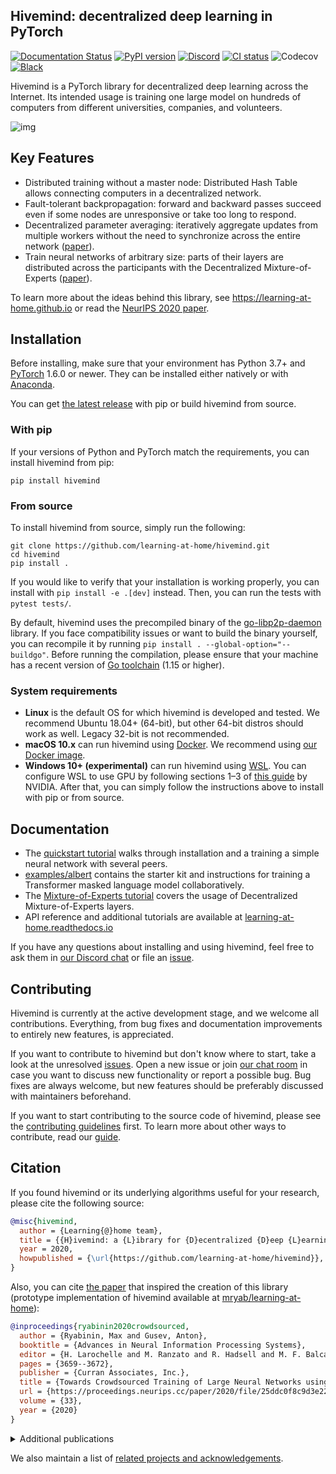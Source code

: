 ## Hivemind: decentralized deep learning in PyTorch

[![Documentation Status](https://readthedocs.org/projects/learning-at-home/badge/?version=latest)](https://learning-at-home.readthedocs.io/en/latest/?badge=latest)
[![PyPI version](https://img.shields.io/pypi/v/hivemind.svg)](https://pypi.org/project/hivemind/)
[![Discord](https://img.shields.io/static/v1?style=default&label=Discord&logo=discord&message=join)](https://discord.gg/uGugx9zYvN)
[![CI status](https://github.com/learning-at-home/hivemind/actions/workflows/run-tests.yml/badge.svg?branch=master)](https://github.com/learning-at-home/hivemind/actions)
![Codecov](https://img.shields.io/codecov/c/github/learning-at-home/hivemind)
[![Black](https://img.shields.io/badge/code%20style-black-000000.svg)](https://github.com/psf/black)

Hivemind is a PyTorch library for decentralized deep learning across the Internet. Its intended usage is training one
large model on hundreds of computers from different universities, companies, and volunteers.

![img](https://i.imgur.com/GPxolxb.gif)

## Key Features

* Distributed training without a master node: Distributed Hash Table allows connecting computers in a decentralized
  network.
* Fault-tolerant backpropagation: forward and backward passes succeed even if some nodes are unresponsive or take too
  long to respond.
* Decentralized parameter averaging: iteratively aggregate updates from multiple workers without the need to
  synchronize across the entire network ([paper](https://arxiv.org/abs/2103.03239)).
* Train neural networks of arbitrary size: parts of their layers are distributed across the participants with the
  Decentralized Mixture-of-Experts ([paper](https://arxiv.org/abs/2002.04013)).

To learn more about the ideas behind this library, see https://learning-at-home.github.io or read
the [NeurIPS 2020 paper](https://arxiv.org/abs/2002.04013).

## Installation

Before installing, make sure that your environment has Python 3.7+
and [PyTorch](https://pytorch.org/get-started/locally/#start-locally) 1.6.0 or newer. They can be installed either
natively or with [Anaconda](https://www.anaconda.com/products/individual).

You can get [the latest release](https://pypi.org/project/hivemind) with pip or build hivemind from source.

### With pip

If your versions of Python and PyTorch match the requirements, you can install hivemind from pip:

```
pip install hivemind
```

### From source

To install hivemind from source, simply run the following:

```
git clone https://github.com/learning-at-home/hivemind.git
cd hivemind
pip install .
```

If you would like to verify that your installation is working properly, you can install with `pip install -e .[dev]`
instead. Then, you can run the tests with `pytest tests/`.

By default, hivemind uses the precompiled binary of
the [go-libp2p-daemon](https://github.com/learning-at-home/go-libp2p-daemon) library. If you face compatibility issues
or want to build the binary yourself, you can recompile it by running `pip install . --global-option="--buildgo"`.
Before running the compilation, please ensure that your machine has a recent version
of [Go toolchain](https://golang.org/doc/install) (1.15 or higher).

### System requirements

- __Linux__ is the default OS for which hivemind is developed and tested. We recommend Ubuntu 18.04+ (64-bit), but
  other 64-bit distros should work as well. Legacy 32-bit is not recommended.
- __macOS 10.x__ can run hivemind using [Docker](https://docs.docker.com/desktop/mac/install/).
  We recommend using [our Docker image](https://hub.docker.com/r/learningathome/hivemind).
- __Windows 10+ (experimental)__ can run hivemind
  using [WSL](https://docs.microsoft.com/ru-ru/windows/wsl/install-win10). You can configure WSL to use GPU by
  following sections 1–3 of [this guide](https://docs.nvidia.com/cuda/wsl-user-guide/index.html) by NVIDIA. After
  that, you can simply follow the instructions above to install with pip or from source.

## Documentation

* The [quickstart tutorial](https://learning-at-home.readthedocs.io/en/latest/user/quickstart.html) walks through
  installation and a training a simple neural network with several peers.
* [examples/albert](https://github.com/learning-at-home/hivemind/tree/master/examples/albert) contains the starter kit
  and instructions for training a Transformer masked language model collaboratively.
* The [Mixture-of-Experts tutorial](https://learning-at-home.readthedocs.io/en/latest/user/moe.html)
  covers the usage of Decentralized Mixture-of-Experts layers.
* API reference and additional tutorials are available
  at [learning-at-home.readthedocs.io](https://learning-at-home.readthedocs.io)

If you have any questions about installing and using hivemind, feel free to ask them in
[our Discord chat](https://discord.gg/uGugx9zYvN) or file an [issue](https://github.com/learning-at-home/hivemind/issues).

## Contributing

Hivemind is currently at the active development stage, and we welcome all contributions. Everything, from bug fixes and
documentation improvements to entirely new features, is appreciated.

If you want to contribute to hivemind but don't know where to start, take a look at the
unresolved [issues](https://github.com/learning-at-home/hivemind/issues). Open a new issue or
join [our chat room](https://discord.gg/xC7ucM8j) in case you want to discuss new functionality or report a possible
bug. Bug fixes are always welcome, but new features should be preferably discussed with maintainers beforehand.

If you want to start contributing to the source code of hivemind, please see
the [contributing guidelines](https://github.com/learning-at-home/hivemind/blob/master/CONTRIBUTING.md) first. To learn
more about other ways to contribute, read
our [guide](https://learning-at-home.readthedocs.io/en/latest/user/contributing.html).

## Citation

If you found hivemind or its underlying algorithms useful for your research, please cite the following source:

```bibtex
@misc{hivemind,
  author = {Learning{@}home team},
  title = {{H}ivemind: a {L}ibrary for {D}ecentralized {D}eep {L}earning},
  year = 2020,
  howpublished = {\url{https://github.com/learning-at-home/hivemind}},
}
```

Also, you can cite [the paper](https://arxiv.org/abs/2002.04013) that inspired the creation of this library
(prototype implementation of hivemind available
at [mryab/learning-at-home](https://github.com/mryab/learning-at-home)):

```bibtex
@inproceedings{ryabinin2020crowdsourced,
  author = {Ryabinin, Max and Gusev, Anton},
  booktitle = {Advances in Neural Information Processing Systems},
  editor = {H. Larochelle and M. Ranzato and R. Hadsell and M. F. Balcan and H. Lin},
  pages = {3659--3672},
  publisher = {Curran Associates, Inc.},
  title = {Towards Crowdsourced Training of Large Neural Networks using Decentralized Mixture-of-Experts},
  url = {https://proceedings.neurips.cc/paper/2020/file/25ddc0f8c9d3e22e03d3076f98d83cb2-Paper.pdf},
  volume = {33},
  year = {2020}
}
```

<details>
 <summary>Additional publications</summary>

["Moshpit SGD: Communication-Efficient Decentralized Training on Heterogeneous Unreliable Devices"](https://arxiv.org/abs/2103.03239)

```bibtex
@misc{ryabinin2021moshpit,
  title = {Moshpit SGD: Communication-Efficient Decentralized Training on Heterogeneous Unreliable Devices},
  author = {Max Ryabinin and Eduard Gorbunov and Vsevolod Plokhotnyuk and Gennady Pekhimenko},
  year = {2021},
  eprint = {2103.03239},
  archivePrefix = {arXiv},
  primaryClass = {cs.LG}
}
```

["Distributed Deep Learning in Open Collaborations"](https://arxiv.org/abs/2106.10207)

```bibtex
@misc{diskin2021distributed,
  title = {Distributed Deep Learning in Open Collaborations},
  author = {Michael Diskin and Alexey Bukhtiyarov and Max Ryabinin and Lucile Saulnier and Quentin Lhoest and Anton Sinitsin and Dmitry Popov and Dmitry Pyrkin and Maxim Kashirin and Alexander Borzunov and Albert Villanova del Moral and Denis Mazur and Ilia Kobelev and Yacine Jernite and Thomas Wolf and Gennady Pekhimenko},
  year = {2021},
  eprint = {2106.10207},
  archivePrefix = {arXiv},
  primaryClass = {cs.LG}
}
```

["Secure Distributed Training at Scale"](https://arxiv.org/abs/2106.11257)

```bibtex
@misc{gorbunov2021secure,
  title = {Secure Distributed Training at Scale},
  author = {Eduard Gorbunov and Alexander Borzunov and Michael Diskin and Max Ryabinin},
  year = {2021},
  eprint = {2106.11257},
  archivePrefix = {arXiv},
  primaryClass = {cs.LG}
}
```

</details>

We also maintain a list
of [related projects and acknowledgements](https://learning-at-home.readthedocs.io/en/latest/user/acknowledgements.html).
